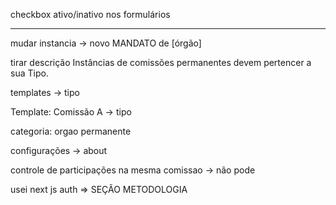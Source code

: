 checkbox ativo/inativo nos formulários

---

mudar instancia -> novo MANDATO de [órgão]

tirar descrição Instâncias de comissões permanentes devem pertencer a sua Tipo.

templates -> tipo

Template: Comissão A -> tipo

categoria: orgao permanente

configurações -> about

controle de participações na mesma comissao -> não pode

usei next js auth => SEÇÃO METODOLOGIA
